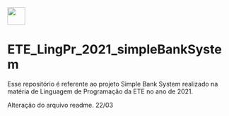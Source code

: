 <img src="https://media.giphy.com/media/vFKqnCdLPNOKc/giphy.gif" width="40" height="40" />

# ETE_LingPr_2021_simpleBankSystem
Esse repositório é referente ao projeto Simple Bank System realizado na matéria de Linguagem de Programação da ETE no ano de 2021.

Alteração do arquivo readme. 22/03
